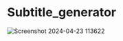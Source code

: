 # Subtitle_generator


![Screenshot 2024-04-23 113622](https://github.com/Bhargavisingampalli/Subtitle_generator/assets/150596634/5ea68c74-4328-40c5-8ec3-67ff800a034c)

